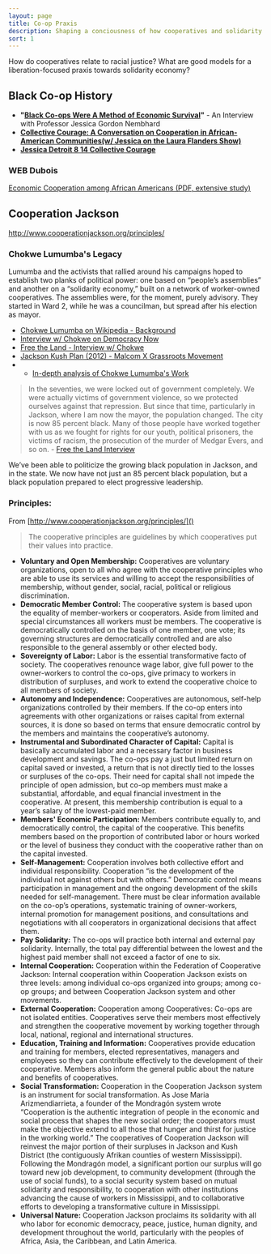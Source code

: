 ```yaml
---
layout: page
title: Co-op Praxis
description: Shaping a conciousness of how cooperatives and solidarity economy play into social movements, both historically and now.
sort: 1
---
```


How do cooperatives relate to racial justice? What are good models for a liberation-focused praxis towards solidarity economy?

## Black Co-op History

* **"[Black Co-ops Were A Method of Economic Survival](http://www.geo.coop/story/black-co-ops-were-method-economic-survival)"** - An Interview with Professor Jessica Gordon Nembhard
* **[Collective Courage: A Conversation on Cooperation in African-American Communities(w/ Jessica on the Laura Flanders Show)](https://www.youtube.com/watch?v=EpsZw6vsH4A)**
* **[Jessica Detroit 8 14 Collective Courage](https://www.youtube.com/watch?v=1cf0DNGp1tU)**

### WEB Dubois

[Economic Cooperation among African Americans (PDF, extensive study) ](http://scua.library.umass.edu/digital/dubois/dubois12.pdf)

## Cooperation Jackson
http://www.cooperationjackson.org/principles/

### Chokwe Lumumba's Legacy

Lumumba and the activists that rallied around his campaigns hoped to establish two planks of political power: one based on “people’s assemblies” and another on a “solidarity economy,” built on a network of worker-owned cooperatives. The assemblies were, for the moment, purely advisory. They started in Ward 2, while he was a councilman, but spread after his election as mayor.


* [Chokwe Lumumba on Wikipedia - Background](https://en.wikipedia.org/wiki/Chokwe_Lumumba)
* [Interview w/ Chokwe on Democracy Now](http://www.democracynow.org/2014/2/26/chokwe_lumumba_remembering_americas_most_revolutionary)
* [Free the Land - Interview w/ Chokwe](https://www.jacobinmag.com/2014/06/free-the-land/)
* [Jackson Kush Plan (2012) - Malcom X Grassroots Movement](https://mxgm.org/the-jackson-plan-a-struggle-for-self-determination-participatory-democracy-and-economic-justice/)
* * [In-depth analysis of Chokwe Lumumba's Work](http://www.rosalux-nyc.org/casting-shadows/)
 
> In the seventies, we were locked out of government completely. We were actually victims of government violence, so we protected ourselves against that repression. But since that time, particularly in Jackson, where I am now the mayor, the population changed. The city is now 85 percent black. Many of those people have worked together with us as we fought for rights for our youth, political prisoners, the victims of racism, the prosecution of the murder of Medgar Evers, and so on. - [Free the Land Interview](https://www.jacobinmag.com/2014/06/free-the-land/)

We’ve been able to politicize the growing black population in Jackson, and in the state. We now have not just an 85 percent black population, but a black population prepared to elect progressive leadership.

### Principles:
From [http://www.cooperationjackson.org/principles/]()

  > The cooperative principles are guidelines by which cooperatives put their values into practice.

  * **Voluntary and Open Membership:** Cooperatives are voluntary organizations, open to all who agree with the cooperative principles who are able to use its services and willing to accept the responsibilities of membership, without gender, social, racial, political or religious discrimination.
  * **Democratic Member Control:** The cooperative system is based upon the equality of member-workers or cooperators. Aside from limited and special circumstances all workers must be members. The cooperative is democratically controlled on the basis of one member, one vote; its governing structures are democratically controlled and are also responsible to the general assembly or other elected body.
  * **Sovereignty of Labor:** Labor is the essential transformative facto of society. The cooperatives renounce wage labor, give full power to the owner-workers to control the co-ops, give primacy to workers in distribution of surpluses, and work to extend the cooperative choice to all members of society.
  * **Autonomy and Independence:** Cooperatives are autonomous, self-help organizations controlled by their members. If the co-op enters into agreements with other organizations or raises capital from external sources, it is done so based on terms that ensure democratic control by the members and maintains the cooperative’s autonomy.
  * **Instrumental and Subordinated Character of Capital:** Capital is basically accumulated labor and a necessary factor in business development and savings. The co-ops pay a just but limited return on capital saved or invested, a return that is not directly tied to the losses or surpluses of the co-ops. Their need for capital shall not impede the principle of open admission, but co-op members must make a substantial, affordable, and equal financial investment in the cooperative. At present, this membership contribution is equal to a year’s salary of the lowest-paid member.
  * **Members' Economic Participation:** Members contribute equally to, and democratically control, the capital of the cooperative. This benefits members based on the proportion of contributed labor or hours worked or the level of business they conduct with the cooperative rather than on the capital invested.
  * **Self-Management:** Cooperation involves both collective effort and individual responsibility. Cooperation “is the development of the individual not against others but with others.” Democratic control means participation in management and the ongoing development of the skills needed for self-management. There must be clear information available on the co-op’s operations, systematic training of owner-workers, internal promotion for management positions, and consultations and negotiations with all cooperators in organizational decisions that affect them.
  * **Pay Solidarity:** The co-ops will practice both internal and external pay solidarity. Internally, the total pay differential between the lowest and the highest paid member shall not exceed a factor of one to six.
  * **Internal Cooperation:** Cooperation within the Federation of Cooperative Jackson: Internal cooperation within Cooperation Jackson exists on three levels: among individual co-ops organized into groups; among co-op groups; and between Cooperation Jackson system and other movements.
  * **External Cooperation:** Cooperation among Cooperatives: Co-ops are not isolated entities. Cooperatives serve their members most effectively and strengthen the cooperative movement by working together through local, national, regional and international structures.
  * **Education, Training and Information:** Cooperatives provide education and training for members, elected representatives, managers and employees so they can contribute effectively to the development of their cooperative. Members also inform the general public about the nature and benefits of cooperatives.
  * **Social Transformation:** Cooperation in the Cooperation Jackson system is an instrument for social transformation. As Jose Maria Arizmendiarrieta, a founder of the Mondragón system wrote “Cooperation is the authentic integration of people in the economic and social process that shapes the new social order; the cooperators must make the objective extend to all those that hunger and thirst for justice in the working world.” The cooperatives of Cooperation Jackson will reinvest the major portion of their surpluses in Jackson and Kush District (the contiguously Afrikan counties of western Mississippi). Following the Mondragón model, a significant portion our surplus will go toward new job development, to community development (through the use of social funds), to a social security system based on mutual solidarity and responsibility, to cooperation with other institutions advancing the cause of workers in Mississippi, and to collaborative efforts to developing a transformative culture in Mississippi.
  * **Universal Nature:** Cooperation Jackson proclaims its solidarity with all who labor for economic democracy, peace, justice, human dignity, and development throughout the world, particularly with the peoples of Africa, Asia, the Caribbean, and Latin America.
